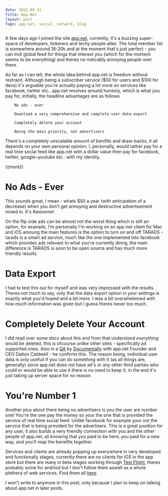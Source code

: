 ```yaml
---
date: 2012-08-31
Title: App.Net
layout: post
Tags: app.net, social, network, blog
---
```


A few days ago I joined the site <a href="https://join.app.net">app.net</a>, currently, it's a buzzing super-space of developers, tinkerers and techy people alike. The total member list is somewhere around 18-20k and at the moment that's just perfect - you can troll global feed for things that interest you (which for the moment seems to be everything) and theres no noticably annoying people over there.

As far as I can tell, the whole idea behind app.net is freedom without restraint. Although being a subscriber service ($50 for users and $100 for devs) it's arguable you're actually paying a lot more on services like facebook, twitter etc.. app.net revolves around honesty, which is what you pay for, initially, the headline advantages are as follows

		No ads - ever

		Download a very comprehensive and complete user data export

		Completely delete your account

		Being the main priority, not advertisers

There's a completely unscalable amount of benifits and draw-backs, it all depends on your own personal opinion. I, personally, would rather pay for a real time social feed like app.net with a dollar value then pay for facebook, twitter, google~youtube etc.. with my identity.

{{more}}
# No Ads - Ever

This sounds great, I mean - whats $50 a year (with anticipation of a decrease) when you don't get annoying and destructive advertisement mixed in. It's Awesome!

On the flip side ads can be almost not the worst thing which is still an option, for example, I'm personally I'm working on an app.net client for Mac and iOS amoung the main features is the option to turn on and off TARADS - tarads is a smart ad service, much like the one implemented into facebook which provides ads relevant to what you're currently doing, the main difference is TARADS is soon to be open source and has much more friendly results.

# Data Export

I had to test this out for myself and was very impressed with the results. Theres not much to say, only that the data export option in your settings is exactly what you'd hoped and a bit more. I was a bit overwhelemed with how much information was given but I guess theres never too much.

# Completely Delete Your Account

I did read over some docs about this and from that understood _everything_ would be deleted, this is ofcourse unlike other sites - specifically ad supported ones. Also in a <a href="http://www.youtube.com/watch?v=GqgmYci3BMM">QA</a> by <a href="https://alpha.app.net/documentally">Documentally</a> with app.net Founder and CEO Dalton Caldwell - he confirms this. The reason being, individual user data is only usefull if you can do something with it (as all things are, generally) since app.net does not have ad's or any other third parties who could or would be able to use it there is no need to keep it, in the end it's just taking up server space for no reason.

# You're Number 1

Another plus about there being no advertisers is you the user are number one! You're the one pay the money so your the one that is provided the service of real time social feed. Unlike facebook for example your not the service that is being provided for the advertisers. This is a great position for any user, it also builds a very friendly connection with you and the other people of app.net, all knowing that you paid to be here, you paid for a new way, and you'll reap the benefits together.

Services and clients are already popping up everywhere in very developed and functionally stages, currently there are no clients for iOS in the app store but there are many in beta stages working through <a href="https://testflightapp.com/">Test Flight</a>, theres probably some for andriod but I don't follow them aswell as a whole plethera of web services. Find them all <a href="https://github.com/appdotnet/api-spec/wiki/Directory-of-third-party-devs-and-apps">here</a>.

I won't write to anymore in this post, only because I plan to keep on talking about app.net in later posts..